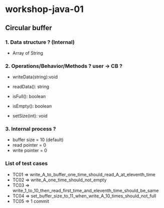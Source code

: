 # workshop-java-01

## Circular buffer

### 1. Data structure ? (Internal)
+ Array of String

### 2. Operations/Behavior/Methods ?  user -> CB ?
+ writeData(string):void
+ readData(): string
+ isFull(): boolean
+ isEmpty(): boolean

+ setSize(int): void

### 3. Internal process ?
+ buffer size = 10 (default)
+ read pointer = 0
+ write pointer = 0

### List of test cases
* TC01 => write_A_to_buffer_one_time_should_read_A_at_eleventh_time
* TC02 => write_A_one_time_should_not_empty
* TC03 => write_1_to_10_then_read_first_time_and_eleventh_time_should_be_same
* TC04 => set_buffer_size_to_11_when_write_A_10_times_should_not_full
* TC05 => 1 commit